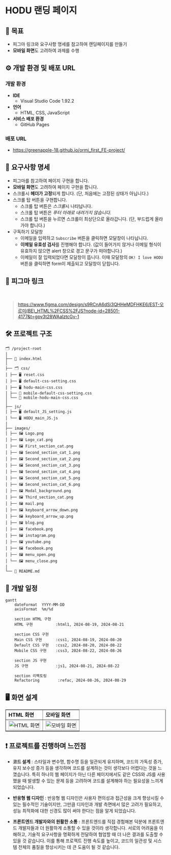 # HODU 랜딩 페이지

## 🎯 목표

-   피그마 링크와 요구사항 명세를 참고하여 랜딩페이지를 만들기
-   **모바일 화면**도 고려하여 과제를 수행

## ⚙️ 개발 환경 및 배포 URL

### 개발 환경

-   **IDE**
    -   Visual Studio Code 1.92.2
-   **언어**
    -   HTML, CSS, JavaScript
-   **서비스 배포 환경**
    -   GitHub Pages

### 배포 URL

-   https://greenapple-18.github.io/ormi_first_FE-project/

## 📝 요구사항 명세

-   피그마를 참고하여 페이지 구현을 합니다.
-   **모바일 화면**도 고려하여 페이지 구현을 합니다.
-   스크롤시 **헤더가 고정**되게 합니다. (단, 처음에는 고정된 상태가 아닙니다.)
-   스크롤 탑 버튼을 구현합니다.
    -   스크롤 탑 버튼은 *스크롤*시 나타납니다.
    -   스크롤 탑 버튼은 _푸터 아래로 내려가지 않습니다._
    -   스크롤 탑 버튼을 누르면 스크롤이 최상단으로 올라갑니다. (단, 부드럽게 올라가야 합니다.)
-   구독하기 모달창
    -   이메일을 입력하고 `Subscribe` 버튼을 클릭하면 모달창이 나타납니다.
    -   **이메일 유효성 검사**를 진행해야 합니다. (값이 들어가지 않거나 이메일 형식이 유효하지 않으면 alert 창으로 경고 문구가 떠야합니다.)
    -   이메일이 잘 입력되었다면 모달창이 뜹니다. 이때 모달창의 `OK! I love HODU` 버튼을 클릭하면 form이 제출되고 모달창이 닫힙니다.

## 🔗 피그마 링크

<br/>

> https://www.figma.com/design/s9RCnA6dSi3QHHeMDFHKE6/EST-오르미(BE)_HTML%2FCSS%2FJS?node-id=28501-4177&t=gpv3t28WAalztcGv-1

## 🛠️ 프로젝트 구조

```
🗂️ /project-root
│
├── 📑 index.html
│
├── 🗂️ css/
│ ├── 🖥️ reset.css
│ ├── 🖥️ default-css-setting.css
│ ├── 🖥️ hodu-main-css.css
│ ├── 📱 mobile-default-css-setting.css
│ └── 📱 mobile-hodu-main-css.css
│
├── js/
│ ├── 🖥️ default_JS_setting.js
│ └── 🖥️ HODU_main_JS.js
│
├── images/
│ ├── 🖼️ Logo.png
│ ├── 🖼️ Logo_cat.png
│ ├── 🖼️ First_section_cat.png
│ ├── 🖼️ Second_section_cat_1.png
│ ├── 🖼️ Second_section_cat_2.png
│ ├── 🖼️ Second_section_cat_3.png
│ ├── 🖼️ Second_section_cat_4.png
│ ├── 🖼️ Second_section_cat_5.png
│ ├── 🖼️ Second_section_cat_6.png
│ ├── 🖼️ Modal_background.png
│ ├── 🖼️ Third_section_cat.png
│ ├── 🖼️ mail.png
│ ├── 🖼️ keyboard_arrow_down.png
│ ├── 🖼️ keyboard_arrow_up.png
│ ├── 🖼️ blog.png
│ ├── 🖼️ facebook.png
│ ├── 🖼️ instagram.png
│ ├── 🖼️ youtube.png
│ ├── 🖼️ facebook.png
│ ├── 🖼️ menu_open.png
│ └── 🖼️ menu_close.png
│
└── 📑 README.md
```

## 📅 개발 일정

```mermaid
gantt
    dateFormat  YYYY-MM-DD
    axisFormat  %m/%d

    section HTML 구현
    HTML 구현          :html1, 2024-08-19, 2024-08-21

    section CSS 구현
    Main CSS 구현      :css1, 2024-08-19, 2024-08-20
    Default CSS 구현   :css2, 2024-08-20, 2024-08-22
    Mobile CSS 구현    :css3, 2024-08-22, 2024-08-26

    section JS 구현
    JS 구현            :js1, 2024-08-21, 2024-08-22

    section 리팩토링
    Refactoring        :refac, 2024-08-26, 2024-08-29
```

## 🖥️ 화면 설계

<table border="1" cellpadding="10">
    <tbody>
        <tr>
            <td><strong>HTML 화면</strong></td>
            <td><strong>모바일 화면</strong></td>
        </tr>
        <tr>
            <td>
                <img src="html.gif" width="100%" alt="HTML 화면">
            </td>
            <td>
                <img src= "mobile.gif" width="100%" alt="모바일 화면">
            </td>
        </tr>
    </tbody>
</table>

## ❗ 프로젝트를 진행하며 느낀점

-   **코드 설계** : 스타일과 변수명, 함수명 등을 일관되게 유지하며, 코드의 가독성 증가, 유지 보수성 증가 등을 생각하며 코드를 설계하는 것이 생각보다 어렵다는 것을 느꼈습니다. 특히 하나의 웹 페이지가 아닌 다른 페이지에서도 같은 CSS와 JS를 사용했을 때 발생할 수 있는 문제 등을 고려하며 코드를 설계해야 하는 필요성을 느끼게 되었습니다.

-   **반응형 웹 디자인** : 반응형 웹 디자인은 사용자 편의성과 접근성을 크게 향상시킬 수 있는 필수적인 기술이지만, 그만큼 디자인과 개발 측면에서 많은 고려가 필요하고, 성능 최적화에 대한 신경도 많이 써야 한다는 점을 알게 되었습니다.

-   **프론트엔드 개발자와의 원활한 소통** : 프론트엔드를 직접 경험해본 덕분에 프론트엔드 개발자들과 더 원활하게 소통할 수 있을 것이라 생각합니다. 서로의 어려움을 이해하고, 기술적 요구사항을 명확하게 전달하여 협업할 때 더 나은 결과를 도출할 수 있을 것 같습니다. 이를 통해 프로젝트 진행 속도를 높이고, 코드의 일관성 및 시스템 전체의 품질을 향상시키는 데 큰 도움이 될 것 같습니다.
